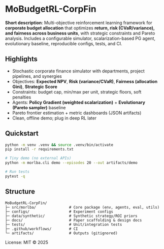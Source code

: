 # MoBudgetRL-CorpFin

**Short description**: Multi-objective reinforcement learning framework for **corporate budget allocation** that optimizes **return, risk (CVaR/variance), and fairness across business units**, with strategic constraints and Pareto analysis. Includes a configurable simulator, scalarization-based PG agent, evolutionary baseline, reproducible configs, tests, and CI.

## Highlights
- Stochastic corporate finance simulator with departments, project pipelines, and synergies
- Objectives: **Expected NPV**, **Risk (variance/CVaR)**, **Fairness (allocation Gini)**, **Strategic Score**
- Constraints: budget cap, min/max per unit, strategic floors, soft penalties
- Agents: **Policy Gradient (weighted scalarization)** + **Evolutionary (Pareto sampler)** baseline
- Pareto frontier estimation + metric dashboards (JSON artifacts)
- Clean, offline demo; plug in deep RL later

## Quickstart
```bash
python -m venv .venv && source .venv/bin/activate
pip install -r requirements.txt

# Tiny demo (no external APIs)
python -m morlba.cli demo --episodes 20 --out artifacts/demo

# Run tests
pytest -q
```

## Structure
```
MoBudgetRL-CorpFin/
├─ src/morlba/               # Core package (env, agents, eval, utils)
├─ configs/                  # Experiment configs
├─ data/synthetic/           # Synthetic strategy/ROI priors
├─ docs/                     # Paper scaffolding & design docs
├─ tests/                    # Unit/integration tests
├─ .github/workflows/        # CI
└─ artifacts/                # Outputs (gitignored)
```
License: MIT © 2025
